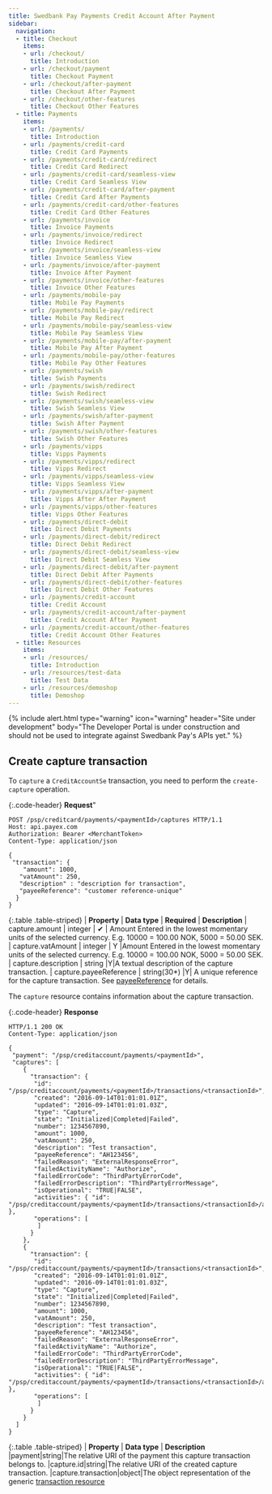```yaml
---
title: Swedbank Pay Payments Credit Account After Payment
sidebar:
  navigation:
  - title: Checkout
    items:
    - url: /checkout/
      title: Introduction
    - url: /checkout/payment
      title: Checkout Payment
    - url: /checkout/after-payment
      title: Checkout After Payment
    - url: /checkout/other-features
      title: Checkout Other Features
  - title: Payments
    items:
    - url: /payments/
      title: Introduction
    - url: /payments/credit-card
      title: Credit Card Payments
    - url: /payments/credit-card/redirect
      title: Credit Card Redirect
    - url: /payments/credit-card/seamless-view
      title: Credit Card Seamless View
    - url: /payments/credit-card/after-payment
      title: Credit Card After Payments
    - url: /payments/credit-card/other-features
      title: Credit Card Other Features
    - url: /payments/invoice
      title: Invoice Payments
    - url: /payments/invoice/redirect
      title: Invoice Redirect
    - url: /payments/invoice/seamless-view
      title: Invoice Seamless View
    - url: /payments/invoice/after-payment
      title: Invoice After Payment
    - url: /payments/invoice/other-features
      title: Invoice Other Features
    - url: /payments/mobile-pay
      title: Mobile Pay Payments
    - url: /payments/mobile-pay/redirect
      title: Mobile Pay Redirect
    - url: /payments/mobile-pay/seamless-view
      title: Mobile Pay Seamless View
    - url: /payments/mobile-pay/after-payment
      title: Mobile Pay After Payment
    - url: /payments/mobile-pay/other-features
      title: Mobile Pay Other Features
    - url: /payments/swish
      title: Swish Payments
    - url: /payments/swish/redirect
      title: Swish Redirect
    - url: /payments/swish/seamless-view
      title: Swish Seamless View
    - url: /payments/swish/after-payment
      title: Swish After Payment
    - url: /payments/swish/other-features
      title: Swish Other Features
    - url: /payments/vipps
      title: Vipps Payments
    - url: /payments/vipps/redirect
      title: Vipps Redirect
    - url: /payments/vipps/seamless-view
      title: Vipps Seamless View
    - url: /payments/vipps/after-payment
      title: Vipps After After Payment
    - url: /payments/vipps/other-features    
      title: Vipps Other Features
    - url: /payments/direct-debit
      title: Direct Debit Payments
    - url: /payments/direct-debit/redirect
      title: Direct Debit Redirect
    - url: /payments/direct-debit/seamless-view
      title: Direct Debit Seamless View
    - url: /payments/direct-debit/after-payment
      title: Direct Debit After Payments
    - url: /payments/direct-debit/other-features
      title: Direct Debit Other Features
    - url: /payments/credit-account
      title: Credit Account
    - url: /payments/credit-account/after-payment
      title: Credit Account After Payment
    - url: /payments/credit-account/other-features
      title: Credit Account Other Features
  - title: Resources
    items:
    - url: /resources/
      title: Introduction
    - url: /resources/test-data
      title: Test Data
    - url: /resources/demoshop
      title: Demoshop
---
```


{% include alert.html type="warning"
                      icon="warning"
                      header="Site under development"
                      body="The Developer Portal is under construction and should not be used to integrate against Swedbank Pay's APIs yet." %}



## Create capture transaction

To `capture` a `CreditAccountSe` transaction, you need to perform the `create-capture` operation.

{:.code-header}
**Request**"
```HTTP
POST /psp/creditcard/payments/<paymentId>/captures HTTP/1.1
Host: api.payex.com
Authorization: Bearer <MerchantToken>
Content-Type: application/json

{
 "transaction": {
    "amount": 1000,
   "vatAmount": 250,
   "description" : "description for transaction",
   "payeeReference": "customer reference-unique"
  }
}
```



{:.table .table-striped}
| **Property** | **Data type** | **Required** | **Description** 
| capture.amount | integer | ✔︎ | Amount Entered in the lowest momentary units of the selected currency. E.g. 10000 = 100.00 NOK, 5000 = 50.00 SEK.
| capture.vatAmount | integer | Y |Amount Entered in the lowest momentary units of the selected currency. E.g. 10000 = 100.00 NOK, 5000 = 50.00 SEK.
| capture.description | string |Y|A textual description of the capture transaction.
| capture.payeeReference | string(30*) |Y| A unique reference for the capture transaction. See [payeeReference][payee-reference] for details.


The `capture` resource contains information about the capture transaction.

{:.code-header}
**Response**
```HTTP
HTTP/1.1 200 OK
Content-Type: application/json

{
 "payment": "/psp/creditaccount/payments/<paymentId>",
 "captures": [
    {
      "transaction": {
       "id": "/psp/creditaccount/payments/<paymentId>/transactions/<transactionId>",
       "created": "2016-09-14T01:01:01.01Z",
       "updated": "2016-09-14T01:01:01.03Z",
       "type": "Capture",
       "state": "Initialized|Completed|Failed",
       "number": 1234567890,
       "amount": 1000,
       "vatAmount": 250,
       "description": "Test transaction",
       "payeeReference": "AH123456",
       "failedReason": "ExternalResponseError",
       "failedActivityName": "Authorize",
       "failedErrorCode": "ThirdPartyErrorCode",
       "failedErrorDescription": "ThirdPartyErrorMessage",
       "isOperational": "TRUE|FALSE",
       "activities": { "id": "/psp/creditaccount/payments/<paymentId>/transactions/<transactionId>/activities" },
       "operations": [
        ]
      }
    },
    {
      "transaction": {
       "id": "/psp/creditaccount/payments/<paymentId>/transactions/<transactionId>",
       "created": "2016-09-14T01:01:01.01Z",
       "updated": "2016-09-14T01:01:01.03Z",
       "type": "Capture",
       "state": "Initialized|Completed|Failed",
       "number": 1234567890,
       "amount": 1000,
       "vatAmount": 250,
       "description": "Test transaction",
       "payeeReference": "AH123456",
       "failedReason": "ExternalResponseError",
       "failedActivityName": "Authorize",
       "failedErrorCode": "ThirdPartyErrorCode",
       "failedErrorDescription": "ThirdPartyErrorMessage",
       "isOperational": "TRUE|FALSE",
       "activities": { "id": "/psp/creditaccount/payments/<paymentId>/transactions/<transactionId>/activities" },
       "operations": [
        ]
      }
    }
  ]
}
```


{:.table .table-striped}
| **Property** | **Data type** | **Description** 
|payment|string|The relative URI of the payment this capture transaction belongs to.
|capture.id|string|The relative URI of the created capture transaction.
|capture.transaction|object|The object representation of the generic [transaction resource][transaction-resource]

[payee-reference]: #
[transaction-resource]: #
